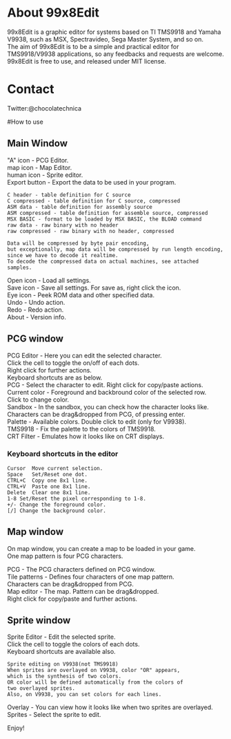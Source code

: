 # About 99x8Edit

99x8Edit is a graphic editor for systems based on TI TMS9918 and Yamaha V9938,
such as MSX, Spectravideo, Sega Master System, and so on.  
The aim of 99x8Edit is to be a simple and practical editor for TMS9918/V9938
applications, so any feedbacks and requests are welcome.  
99x8Edit is free to use, and released under MIT license.  

# Contact

Twitter:@chocolatechnica

#How to use

## Main Window

"A" icon - PCG Editor.  
map icon - Map Editor.  
human icon - Sprite editor.  
Export button - Export the data to be used in your program.  

	C header - table definition for C source  
	C compressed - table definition for C source, compressed  
	ASM data - table definition for assembly source  
	ASM compressed - table definition for assemble source, compressed  
	MSX BASIC - format to be loaded by MSX BASIC, the BLOAD command  
	raw data - raw binary with no header  
	raw compressed - raw binary with no header, compressed  

	Data will be compressed by byte pair encoding,  
	but exceptionally, map data will be compressed by run length encoding,  
	since we have to decode it realtime.  
	To decode the compressed data on actual machines, see attached samples.  

Open icon - Load all settings.  
Save icon - Save all settings. For save as, right click the icon.  
Eye icon - Peek ROM data and other specified data.  
Undo - Undo action.  
Redo - Redo action.  
About - Version info.  

## PCG window

PCG Editor - Here you can edit the selected character.   
	Click the cell to toggle the on/off of each dots.  
	Right click for further actions.  
	Keyboard shortcuts are as below.  
PCG - Select the character to edit. Right click for copy/paste actions.  
Current color - Foreground and backbround color of the selected row.  
	Click to change color.  
Sandbox - In the sandbox, you can check how the character looks like.  
	Characters can be drag&dropped from PCG, of pressing enter.  
Palette - Available colors. Double click to edit (only for V9938).  
TMS9918 - Fix the palette to the colors of TMS9918.  
CRT Filter - Emulates how it looks like on CRT displays.  

### Keyboard shortcuts in the editor
	Cursor	Move current selection.  
	Space	Set/Reset one dot.  
	CTRL+C	Copy one 8x1 line.  
	CTRL+V	Paste one 8x1 line.  
	Delete	Clear one 8x1 line.  
	1-8	Set/Reset the pixel corresponding to 1-8.  
	+/-	Change the foreground color.  
	[/]	Change the background color.  

## Map window
On map window, you can create a map to be loaded in your game.  
One map pattern is four PCG characters.  

PCG - The PCG characters defined on PCG window.  
Tile patterns - Defines four characters of one map pattern.  
	Characters can be drag&dropped from PCG.   
Map editor - The map. Pattern can be drag&dropped.  
	Right click for copy/paste and further actions.  

## Sprite window

Sprite Editor - Edit the selected sprite.  
	Click the cell to toggle the colors of each dots.  
	Keyboard shortcuts are available also.  
  
	Sprite editing on V9938(not TMS9918)  
	When sprites are overlayed on V9938, color "OR" appears,  
	which is the synthesis of two colors.  
	OR color will be defined automatically from the colors of  
	two overlayed sprites.  
	Also, on V9938, you can set colors for each lines.  

Overlay - You can view how it looks like when two sprites are overlayed.  
Sprites - Select the sprite to edit.  
  
Enjoy!  
